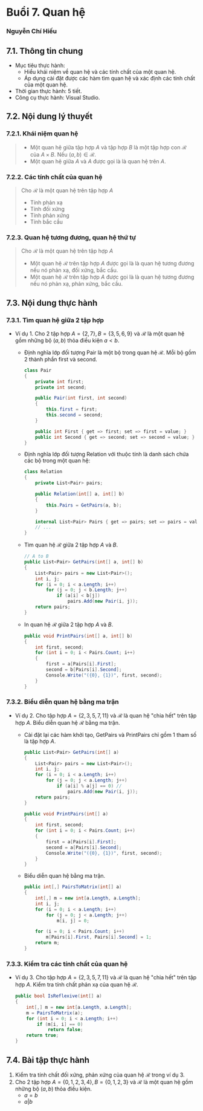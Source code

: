 # **Buổi 7. Quan hệ**

### Nguyễn Chí Hiếu



## **7.1. Thông tin chung**

* Mục tiêu thực hành:
  * Hiểu khái niệm về quan hệ và các tính chất của một quan hệ.
  * Áp dụng cài đặt được các hàm tìm quan hệ và xác định các tính chất của một quan hệ.
* Thời gian thực hành: 5 tiết.
* Công cụ thực hành: Visual Studio.

## **7.2. Nội dung lý thuyết**

### 7.2.1. Khái niệm quan hệ

>* Một quan hệ giữa tập hợp $A$ và tập hợp $B$ là một tập hợp con $\mathcal{R}$ của $A \times B$. Nếu $\left( a, b \right) \in \mathcal{R}$.
>* Một quan hệ giữa $A$ và $A$ được gọi là là quan hệ trên $A$.

### 7.2.2. Các tính chất của quan hệ

> Cho $\mathcal{R}$ là một quan hệ trên tập hợp $A$
>
> * Tính phản xạ
> * Tính đối xứng
> * Tính phản xứng
> * Tính bắc cầu

### 7.2.3. Quan hệ tương đương, quan hệ thứ tự

>Cho $\mathcal{R}$ là một quan hệ trên tập hợp $A$
>
>* Một quan hệ $\mathcal{R}$ trên tập hợp $A$ được gọi là là quan hệ tương đương nếu nó phản xạ, đối xứng, bắc cầu.
>* Một quan hệ $\mathcal{R}$ trên tập hợp $A$ được gọi là là quan hệ tương đương nếu nó phản xạ, phản xứng, bắc cầu.

## **7.3. Nội dung thực hành**

### 7.3.1. Tìm quan hệ giữa 2 tập hợp

* Ví dụ 1. Cho 2 tập hợp $A = \{ 2, 7 \}, B = \{ 3, 5, 6, 9 \}$ và $\mathcal{R}$ là một quan hệ gồm những bộ $\left( a, b \right)$ thỏa điều kiện $a < b$.

  * Định nghĩa lớp đối tượng Pair là một bộ trong quan hệ $\mathcal{R}$. Mỗi bộ gồm 2 thành phần first và second.

    ```c#
    class Pair
    {
        private int first;
        private int second;
    
        public Pair(int first, int second)
        {
            this.first = first;
            this.second = second;
        }
    
        public int First { get => first; set => first = value; }
        public int Second { get => second; set => second = value; }
    }
    ```

  * Định nghĩa lớp đối tượng Relation với thuộc tính là danh sách chứa các bộ trong một quan hệ:

    ```c#
    class Relation
    {
        private List<Pair> pairs;
    
        public Relation(int[] a, int[] b)
        {
            this.Pairs = GetPairs(a, b);
        }
    
    	internal List<Pair> Pairs { get => pairs; set => pairs = value; }
        // ...
    }
    ```

  * Tìm quan hệ $\mathcal{R}$ giữa 2 tập hợp $A$ và $B$.

    ```c#
    // A to B
    public List<Pair> GetPairs(int[] a, int[] b)
    {
        List<Pair> pairs = new List<Pair>();
        int i, j;
        for (i = 0; i < a.Length; i++)
            for (j = 0; j < b.Length; j++)
                if (a[i] < b[j])
                    pairs.Add(new Pair(i, j));
        return pairs;
    }
    ```

  * In quan hệ $\mathcal{R}$ giữa 2 tập hợp $A$ và $B$.

    ```c#
    public void PrintPairs(int[] a, int[] b)
    {
        int first, second;
        for (int i = 0; i < Pairs.Count; i++)
        {
            first = a[Pairs[i].First];
            second = b[Pairs[i].Second];
            Console.Write("({0}, {1})", first, second);
        }
    }
    ```

### 7.3.2. Biểu diễn quan hệ bằng ma trận

* Ví dụ 2. Cho tập hợp $A = \{ 2, 3, 5, 7, 11 \}$ và $\mathcal{R}$ là quan hệ "chia hết" trên tập hợp $A$. Biểu diễn quan hệ $\mathcal{R}$ bằng ma trận.

  * Cài đặt lại các hàm khởi tạo, GetPairs và PrintPairs chỉ gồm 1 tham số là tập hợp $A$.

    ```c#
    public List<Pair> GetPairs(int[] a)
    {
        List<Pair> pairs = new List<Pair>();
        int i, j;
        for (i = 0; i < a.Length; i++)
            for (j = 0; j < a.Length; j++)
                if (a[i] % a[j] == 0) //
                    pairs.Add(new Pair(i, j));
        return pairs;
    }
    
    public void PrintPairs(int[] a)
    {
        int first, second;
        for (int i = 0; i < Pairs.Count; i++)
        {
            first = a[Pairs[i].First];
            second = a[Pairs[i].Second];
            Console.Write("({0}, {1})", first, second);
        }
    }
    ```

  * Biểu diễn quan hệ bằng ma trận.

    ```c#
    public int[,] PairsToMatrix(int[] a)
    {
        int[,] m = new int[a.Length, a.Length];
        int i, j;
        for (i = 0; i < a.Length; i++)
            for (j = 0; j < a.Length; j++)
                m[i, j] = 0;
    
        for (i = 0; i < Pairs.Count; i++)
            m[Pairs[i].First, Pairs[i].Second] = 1;
        return m;
    }
    ```

### 7.3.3. Kiểm tra các tính chất của quan hệ

* Ví dụ 3. Cho tập hợp $A = \{ 2, 3, 5, 7, 11 \}$ và $\mathcal{R}$ là quan hệ "chia hết" trên tập hợp $A$. Kiểm tra tính chất phản xạ của quan hệ $\mathcal{R}$.

  ```c#
  public bool IsReflexive(int[] a)
  {
      int[,] m = new int[a.Length, a.Length];
      m = PairsToMatrix(a);
      for (int i = 0; i < a.Length; i++)
          if (m[i, i] == 0)
              return false;
      return true;
  }
  ```

## **7.4. Bài tập thực hành**

1. Kiểm tra tính chất đối xứng, phản xứng của quan hệ $\mathcal{R}$ trong ví dụ 3.
2. Cho 2 tập hợp $A = \{ 0, 1, 2, 3, 4 \}, B = \{ 0, 1, 2, 3 \}$ và $\mathcal{R}$ là một quan hệ gồm những bộ $\left( a, b \right)$ thỏa điều kiện.
   * $a = b$
   * $a | b$